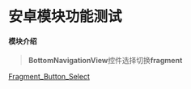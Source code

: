 # 安卓模块功能测试

#### 模块介绍

> **BottomNavigationView**控件选择切换**fragment**

[Fragment_Button_Select](Fragment_Button_Select/README.md)

